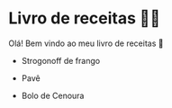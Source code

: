 # Livro de receitas :man_cook:

Olá! Bem vindo ao meu livro de receitas :wave:

- Strogonoff de frango
- Pavê

- Bolo de Cenoura
